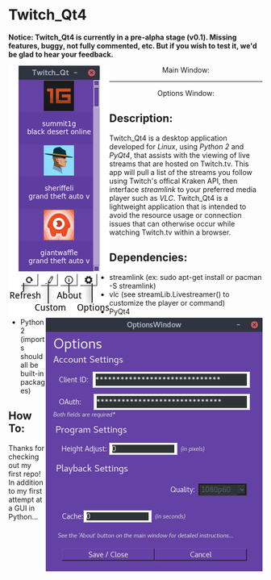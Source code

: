 # Twitch_Qt4
**Notice: Twitch_Qt4 is currently in a pre-alpha stage (v0.1). Missing features, buggy, not fully commented, etc. But if you wish to test it, we'd be glad to hear your feedback.**
<div width="45%" height="600" >
<p align="center">Main Window:
<img align="left" src="https://github.com/datguy-dev/Twitch_Qt4/blob/master/assets/UI.png">
</p>
</div>
<hr>
<div width="45%" height="600" >
<p align="center">Options Window:
<img align="right" src="https://github.com/datguy-dev/Twitch_Qt4/blob/master/assets/options.png">
</p>
</div>

## Description:
Twitch_Qt4 is a desktop application developed for *Linux*, using *Python 2* and *PyQt4*, that assists with the viewing of live streams that are hosted on Twitch.tv. This app will pull a list of the streams you follow using Twitch's offical Kraken API, then interface *streamlink* to your preferred media player such as *VLC*. Twitch_Qt4 is a lightweight application that is intended to avoid the resource usage or connection issues that can otherwise occur while watching Twitch.tv within a browser.

## Dependencies:
- streamlink (ex: sudo apt-get install or pacman -S streamlink)
- vlc (see streamLib.Livestreamer() to customize the player or command)
- PyQt4
- Python2 (imports should all be built-in packages)

## How To:

Thanks for checking out my first repo! In addition to my first attempt at a GUI in Python...

